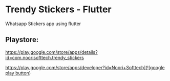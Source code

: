 # Trendy Stickers - Flutter

Whatsapp Stickers app using flutter

## Playstore:

https://play.google.com/store/apps/details?id=com.noorisofttech.trendy_stickers


[https://play.google.com/store/apps/developer?id=Noori+Softtech](![google play button](https://user-images.githubusercontent.com/69412970/104689315-1eac9c80-5724-11eb-80c5-744dfbe4520d.png))


